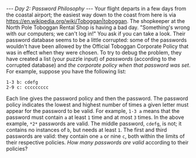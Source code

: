 *--- Day 2: Password Philosophy ---*
Your flight departs in a few days from the coastal airport; the easiest way down to the coast from here is via <https://en.wikipedia.org/wiki/Toboggan|toboggan>.
The shopkeeper at the North Pole Toboggan Rental Shop is having a bad day. "Something's wrong with our computers; we can't log in!" You ask if you can take a look.
Their password database seems to be a little corrupted: some of the passwords wouldn't have been allowed by the Official Toboggan Corporate Policy that was in effect when they were chosen.
To try to debug the problem, they have created a list (your puzzle input) of *passwords* (according to the corrupted database) and *the corporate policy when that password was set*.
For example, suppose you have the following list:
```1-3 a: abcde
1-3 b: cdefg
2-9 c: ccccccccc
```
Each line gives the password policy and then the password. The password policy indicates the lowest and highest number of times a given letter must appear for the password to be valid. For example, `1-3 a` means that the password must contain `a` at least `1` time and at most `3` times.
In the above example, `*2*` passwords are valid. The middle password, `cdefg`, is not; it contains no instances of `b`, but needs at least `1`. The first and third passwords are valid: they contain one `a` or nine `c`, both within the limits of their respective policies.
*How many passwords are valid* according to their policies?
